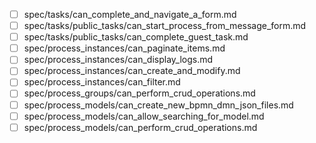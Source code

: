 - [ ] spec/tasks/can_complete_and_navigate_a_form.md
- [ ] spec/tasks/public_tasks/can_start_process_from_message_form.md
- [ ] spec/tasks/public_tasks/can_complete_guest_task.md
- [ ] spec/process_instances/can_paginate_items.md
- [ ] spec/process_instances/can_display_logs.md
- [ ] spec/process_instances/can_create_and_modify.md
- [ ] spec/process_instances/can_filter.md
- [ ] spec/process_groups/can_perform_crud_operations.md
- [ ] spec/process_models/can_create_new_bpmn_dmn_json_files.md
- [ ] spec/process_models/can_allow_searching_for_model.md
- [ ] spec/process_models/can_perform_crud_operations.md
